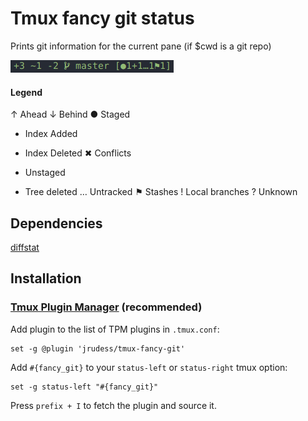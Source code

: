 # Tmux fancy git status

Prints git information for the current pane (if $cwd is a git repo)

![img](https://github.com/jrudess/tmux-fancy-git/blob/master/screenshot.png)

#### Legend

↑ Ahead
↓ Behind
● Staged
+ Index Added
- Index Deleted
✖ Conflicts
+ Unstaged
- Tree deleted
… Untracked
⚑ Stashes
! Local branches
? Unknown

## Dependencies

[diffstat](https://invisible-island.net/diffstat)

## Installation
### [Tmux Plugin Manager](https://github.com/tmux-plugins/tpm) (recommended)

Add plugin to the list of TPM plugins in `.tmux.conf`:

    set -g @plugin 'jrudess/tmux-fancy-git'

Add `#{fancy_git}` to your `status-left` or `status-right` tmux option:
```
set -g status-left "#{fancy_git}"
```

Press `prefix + I` to fetch the plugin and source it.

